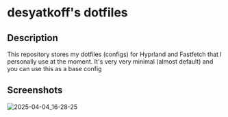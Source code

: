 # desyatkoff's dotfiles

## Description

This repository stores my dotfiles (configs) for Hyprland and Fastfetch that I personally use at the moment. It's very very minimal (almost default) and you can use this as a base config

## Screenshots
![2025-04-04_16-28-25](https://github.com/user-attachments/assets/e37ca11f-538a-4f46-af63-acb9947d92dc)

